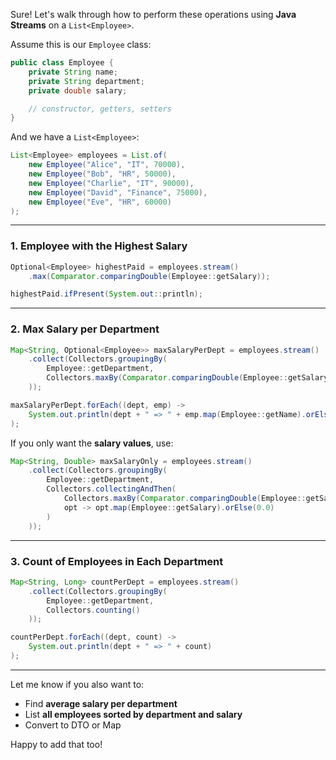 Sure! Let's walk through how to perform these operations using **Java Streams** on a `List<Employee>`.

Assume this is our `Employee` class:

```java
public class Employee {
    private String name;
    private String department;
    private double salary;

    // constructor, getters, setters
}
```

And we have a `List<Employee>`:

```java
List<Employee> employees = List.of(
    new Employee("Alice", "IT", 70000),
    new Employee("Bob", "HR", 50000),
    new Employee("Charlie", "IT", 90000),
    new Employee("David", "Finance", 75000),
    new Employee("Eve", "HR", 60000)
);
```

---

### 1. **Employee with the Highest Salary**

```java
Optional<Employee> highestPaid = employees.stream()
    .max(Comparator.comparingDouble(Employee::getSalary));

highestPaid.ifPresent(System.out::println);
```

---

### 2. **Max Salary per Department**

```java
Map<String, Optional<Employee>> maxSalaryPerDept = employees.stream()
    .collect(Collectors.groupingBy(
        Employee::getDepartment,
        Collectors.maxBy(Comparator.comparingDouble(Employee::getSalary))
    ));

maxSalaryPerDept.forEach((dept, emp) -> 
    System.out.println(dept + " => " + emp.map(Employee::getName).orElse("None"))
);
```

If you only want the **salary values**, use:

```java
Map<String, Double> maxSalaryOnly = employees.stream()
    .collect(Collectors.groupingBy(
        Employee::getDepartment,
        Collectors.collectingAndThen(
            Collectors.maxBy(Comparator.comparingDouble(Employee::getSalary)),
            opt -> opt.map(Employee::getSalary).orElse(0.0)
        )
    ));
```

---

### 3. **Count of Employees in Each Department**

```java
Map<String, Long> countPerDept = employees.stream()
    .collect(Collectors.groupingBy(
        Employee::getDepartment,
        Collectors.counting()
    ));

countPerDept.forEach((dept, count) -> 
    System.out.println(dept + " => " + count)
);
```

---

Let me know if you also want to:
- Find **average salary per department**
- List **all employees sorted by department and salary**
- Convert to DTO or Map

Happy to add that too!